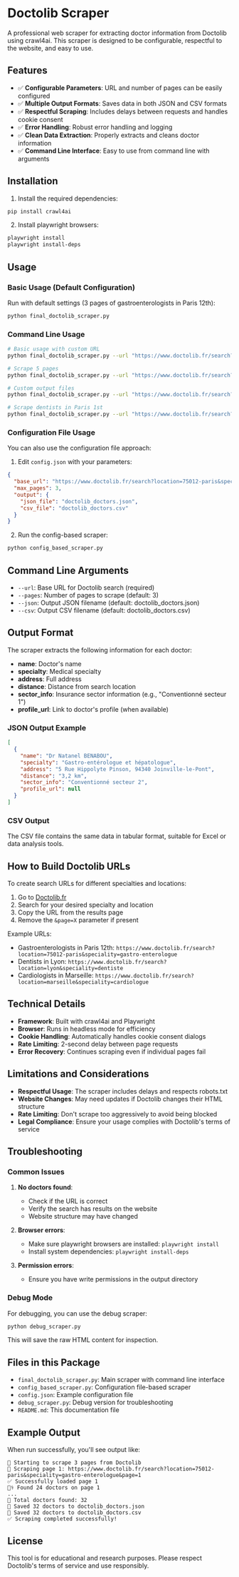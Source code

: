# Doctolib Scraper

A professional web scraper for extracting doctor information from Doctolib using crawl4ai. This scraper is designed to be configurable, respectful to the website, and easy to use.

## Features

- ✅ **Configurable Parameters**: URL and number of pages can be easily configured
- ✅ **Multiple Output Formats**: Saves data in both JSON and CSV formats
- ✅ **Respectful Scraping**: Includes delays between requests and handles cookie consent
- ✅ **Error Handling**: Robust error handling and logging
- ✅ **Clean Data Extraction**: Properly extracts and cleans doctor information
- ✅ **Command Line Interface**: Easy to use from command line with arguments

## Installation

1. Install the required dependencies:
```bash
pip install crawl4ai
```

2. Install playwright browsers:
```bash
playwright install
playwright install-deps
```

## Usage

### Basic Usage (Default Configuration)

Run with default settings (3 pages of gastroenterologists in Paris 12th):

```bash
python final_doctolib_scraper.py
```

### Command Line Usage

```bash
# Basic usage with custom URL
python final_doctolib_scraper.py --url "https://www.doctolib.fr/search?location=75012-paris&speciality=gastro-enterologue"

# Scrape 5 pages
python final_doctolib_scraper.py --url "https://www.doctolib.fr/search?location=75012-paris&speciality=gastro-enterologue" --pages 5

# Custom output files
python final_doctolib_scraper.py --url "https://www.doctolib.fr/search?location=75012-paris&speciality=gastro-enterologue" --json my_doctors.json --csv my_doctors.csv

# Scrape dentists in Paris 1st
python final_doctolib_scraper.py --url "https://www.doctolib.fr/search?location=75001-paris&speciality=dentiste" --pages 2
```

### Configuration File Usage

You can also use the configuration file approach:

1. Edit `config.json` with your parameters:
```json
{
  "base_url": "https://www.doctolib.fr/search?location=75012-paris&speciality=gastro-enterologue&availabilitiesBefore=14",
  "max_pages": 3,
  "output": {
    "json_file": "doctolib_doctors.json",
    "csv_file": "doctolib_doctors.csv"
  }
}
```

2. Run the config-based scraper:
```bash
python config_based_scraper.py
```

## Command Line Arguments

- `--url`: Base URL for Doctolib search (required)
- `--pages`: Number of pages to scrape (default: 3)
- `--json`: Output JSON filename (default: doctolib_doctors.json)
- `--csv`: Output CSV filename (default: doctolib_doctors.csv)

## Output Format

The scraper extracts the following information for each doctor:

- **name**: Doctor's name
- **specialty**: Medical specialty
- **address**: Full address
- **distance**: Distance from search location
- **sector_info**: Insurance sector information (e.g., "Conventionné secteur 1")
- **profile_url**: Link to doctor's profile (when available)

### JSON Output Example
```json
[
  {
    "name": "Dr Natanel BENABOU",
    "specialty": "Gastro-entérologue et hépatologue",
    "address": "5 Rue Hippolyte Pinson, 94340 Joinville-le-Pont",
    "distance": "3,2 km",
    "sector_info": "Conventionné secteur 2",
    "profile_url": null
  }
]
```

### CSV Output
The CSV file contains the same data in tabular format, suitable for Excel or data analysis tools.

## How to Build Doctolib URLs

To create search URLs for different specialties and locations:

1. Go to [Doctolib.fr](https://www.doctolib.fr)
2. Search for your desired specialty and location
3. Copy the URL from the results page
4. Remove the `&page=X` parameter if present

Example URLs:
- Gastroenterologists in Paris 12th: `https://www.doctolib.fr/search?location=75012-paris&speciality=gastro-enterologue`
- Dentists in Lyon: `https://www.doctolib.fr/search?location=lyon&speciality=dentiste`
- Cardiologists in Marseille: `https://www.doctolib.fr/search?location=marseille&speciality=cardiologue`

## Technical Details

- **Framework**: Built with crawl4ai and Playwright
- **Browser**: Runs in headless mode for efficiency
- **Cookie Handling**: Automatically handles cookie consent dialogs
- **Rate Limiting**: 2-second delay between page requests
- **Error Recovery**: Continues scraping even if individual pages fail

## Limitations and Considerations

- **Respectful Usage**: The scraper includes delays and respects robots.txt
- **Website Changes**: May need updates if Doctolib changes their HTML structure
- **Rate Limiting**: Don't scrape too aggressively to avoid being blocked
- **Legal Compliance**: Ensure your usage complies with Doctolib's terms of service

## Troubleshooting

### Common Issues

1. **No doctors found**: 
   - Check if the URL is correct
   - Verify the search has results on the website
   - Website structure may have changed

2. **Browser errors**:
   - Make sure playwright browsers are installed: `playwright install`
   - Install system dependencies: `playwright install-deps`

3. **Permission errors**:
   - Ensure you have write permissions in the output directory

### Debug Mode

For debugging, you can use the debug scraper:
```bash
python debug_scraper.py
```

This will save the raw HTML content for inspection.

## Files in this Package

- `final_doctolib_scraper.py`: Main scraper with command line interface
- `config_based_scraper.py`: Configuration file-based scraper
- `config.json`: Example configuration file
- `debug_scraper.py`: Debug version for troubleshooting
- `README.md`: This documentation file

## Example Output

When run successfully, you'll see output like:
```
🚀 Starting to scrape 3 pages from Doctolib
📄 Scraping page 1: https://www.doctolib.fr/search?location=75012-paris&speciality=gastro-enterologue&page=1
✅ Successfully loaded page 1
👨‍⚕️ Found 24 doctors on page 1
...
🎉 Total doctors found: 32
💾 Saved 32 doctors to doctolib_doctors.json
💾 Saved 32 doctors to doctolib_doctors.csv
✅ Scraping completed successfully!
```

## License

This tool is for educational and research purposes. Please respect Doctolib's terms of service and use responsibly.